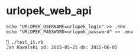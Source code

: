 # urlopek_web_api

```shell
echo "URLOPEK_USERNAME=urlopek_login" >> .env
echo "URLOPEK_PASSWORD=urlopek_password" >> .env

🔆 ./test_it.rb 
Jan Kowalski od: 2015-05-25 do: 2015-06-05
```
